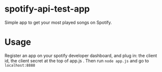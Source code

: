 # spotify-api-test-app
Simple app to get your most played songs on Spotify.

# Usage
Register an app on your spotify developer dashboard, and plug in: the client id, the client secret at the top of app.js .
Then run `node app.js` and go to `localhost:8888`

